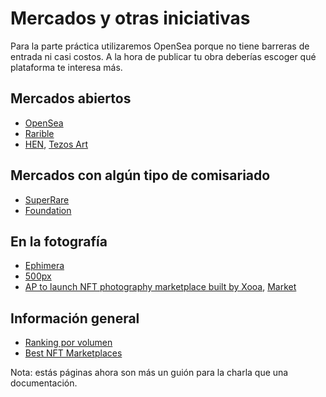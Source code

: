 # Mercados y otras iniciativas

Para la parte práctica utilizaremos OpenSea porque no tiene barreras de entrada ni casi costos. A la hora de 
publicar tu obra deberías escoger qué plataforma te interesa más.

## Mercados abiertos
- [OpenSea](https://opensea.io/)
- [Rarible](https://rarible.com/)
- [HEN](https://hicetnunc.art/), [Tezos Art](https://tezos.art/)

## Mercados con algún tipo de comisariado
- [SuperRare](https://superrare.com/)
- [Foundation](https://foundation.app/)

## En la fotografía
- [Ephimera](https://ephimera.com/)
- [500px](https://500px.com/vault)
- [AP to launch NFT photography marketplace built by Xooa](https://www.ap.org/press-releases/2022/ap-to-launch-nft-marketplace-built-by-xooa), [Market](https://apmarket.xooa.com/)

## Información general
- [Ranking por volumen](https://dappradar.com/nft/marketplaces)
- [Best NFT Marketplaces](https://www.bestnfts.com/best-nft-marketplaces/)

Nota: estás páginas ahora son más un guión para la charla que una documentación. 